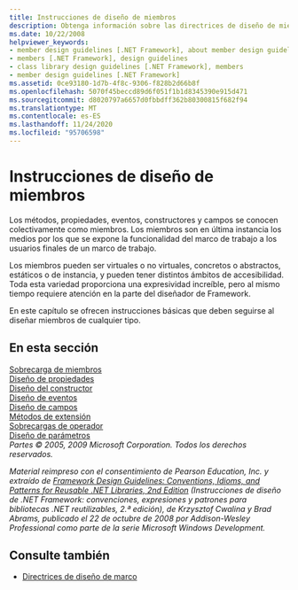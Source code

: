 ```yaml
---
title: Instrucciones de diseño de miembros
description: Obtenga información sobre las directrices de diseño de miembros en .NET. Los miembros incluyen métodos, propiedades, eventos, constructores y campos.
ms.date: 10/22/2008
helpviewer_keywords:
- member design guidelines [.NET Framework], about member design guidelines
- members [.NET Framework], design guidelines
- class library design guidelines [.NET Framework], members
- member design guidelines [.NET Framework]
ms.assetid: 0ce93180-1d7b-4f8c-9306-f828b2d66b8f
ms.openlocfilehash: 5070f45beccd89d6f051f1b1d8345390e915d471
ms.sourcegitcommit: d8020797a6657d0fbbdff362b80300815f682f94
ms.translationtype: MT
ms.contentlocale: es-ES
ms.lasthandoff: 11/24/2020
ms.locfileid: "95706598"
---
```

# <a name="member-design-guidelines"></a>Instrucciones de diseño de miembros

Los métodos, propiedades, eventos, constructores y campos se conocen colectivamente como miembros. Los miembros son en última instancia los medios por los que se expone la funcionalidad del marco de trabajo a los usuarios finales de un marco de trabajo.  
  
 Los miembros pueden ser virtuales o no virtuales, concretos o abstractos, estáticos o de instancia, y pueden tener distintos ámbitos de accesibilidad. Toda esta variedad proporciona una expresividad increíble, pero al mismo tiempo requiere atención en la parte del diseñador de Framework.  
  
 En este capítulo se ofrecen instrucciones básicas que deben seguirse al diseñar miembros de cualquier tipo.  
  
## <a name="in-this-section"></a>En esta sección  

 [Sobrecarga de miembros](member-overloading.md)  
 [Diseño de propiedades](property.md)  
 [Diseño del constructor](constructor.md)  
 [Diseño de eventos](event.md)  
 [Diseño de campos](field.md)  
 [Métodos de extensión](extension-methods.md)  
 [Sobrecargas de operador](operator-overloads.md)  
 [Diseño de parámetros](parameter-design.md)  
 *Partes © 2005, 2009 Microsoft Corporation. Todos los derechos reservados.*  
  
 *Material reimpreso con el consentimiento de Pearson Education, Inc. y extraído de [Framework Design Guidelines: Conventions, Idioms, and Patterns for Reusable .NET Libraries, 2nd Edition](https://www.informit.com/store/framework-design-guidelines-conventions-idioms-and-9780321545619) (Instrucciones de diseño de .NET Framework: convenciones, expresiones y patrones para bibliotecas .NET reutilizables, 2.ª edición), de Krzysztof Cwalina y Brad Abrams, publicado el 22 de octubre de 2008 por Addison-Wesley Professional como parte de la serie Microsoft Windows Development.*  
  
## <a name="see-also"></a>Consulte también

- [Directrices de diseño de marco](index.md)
